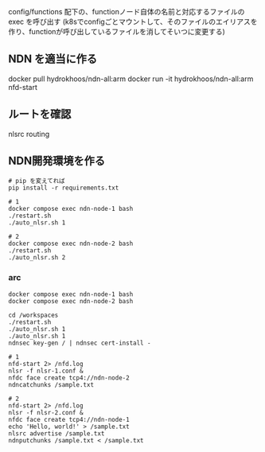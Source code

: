 config/functions 配下の、functionノード自体の名前と対応するファイルの exec を呼び出す
(k8sでconfigごとマウントして、そのファイルのエイリアスを作り、functionが呼び出しているファイルを消してそいつに変更する)

## NDN を適当に作る
docker pull hydrokhoos/ndn-all:arm
docker run -it hydrokhoos/ndn-all:arm
nfd-start

## ルートを確認
nlsrc routing

## NDN開発環境を作る
```
# pip を変えてれば
pip install -r requirements.txt 

# 1
docker compose exec ndn-node-1 bash
./restart.sh
./auto_nlsr.sh 1

# 2
docker compose exec ndn-node-2 bash
./restart.sh
./auto_nlsr.sh 2
```

### arc
```
docker compose exec ndn-node-1 bash
docker compose exec ndn-node-2 bash

cd /workspaces
./restart.sh
./auto_nlsr.sh 1
./auto_nlsr.sh 1
ndnsec key-gen / | ndnsec cert-install -

# 1
nfd-start 2> /nfd.log
nlsr -f nlsr-1.conf &
nfdc face create tcp4://ndn-node-2
ndncatchunks /sample.txt

# 2
nfd-start 2> /nfd.log
nlsr -f nlsr-2.conf &
nfdc face create tcp4://ndn-node-1
echo 'Hello, world!' > /sample.txt
nlsrc advertise /sample.txt
ndnputchunks /sample.txt < /sample.txt
```